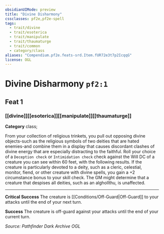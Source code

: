 ```yaml
---
obsidianUIMode: preview
title: "Divine Disharmony"
cssclasses: pf2e,pf2e-spell
tags:
  - trait/divine
  - trait/esoterica
  - trait/manipulate
  - trait/thaumaturge
  - trait/common
  - category/class
aliases: "Compendium.pf2e.feats-srd.Item.fUR72e3t7p2IcqqG"
license: OGL
---
```

# Divine Disharmony `pf2:1`
## Feat 1
### [[divine]][[esoterica]][[manipulate]][[thaumaturge]]

**Category** class; 




From your collection of religious trinkets, you pull out opposing divine objects-such as the religious symbols of two deities that are hated enemies-and combine them in a display that causes discordant clashes of divine energy that are especially distracting to the faithful. Roll your choice of a `Deception check` or `Intimidation check` check against the Will DC of a creature you can see within 60 feet, with the following results. If the creature is particularly devoted to a deity, such as a cleric, celestial, monitor, fiend, or other creature with divine spells, you gain a +2 circumstance bonus to your skill check. The GM might determine that a creature that despises all deities, such as an alghollthu, is unaffected.

* * *

**Critical Success** The creature is [[Conditions/Off-Guard|Off-Guard]] to your attacks until the end of your next turn.

**Success** The creature is off-guard against your attacks until the end of your current turn.

*Source: Pathfinder Dark Archive*
*OGL*
